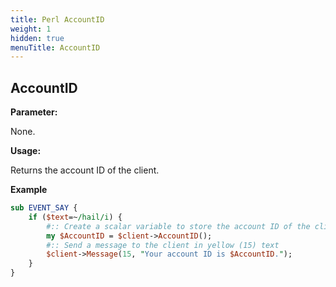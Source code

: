```yaml
---
title: Perl AccountID
weight: 1
hidden: true
menuTitle: AccountID
---
```

## AccountID

**Parameter:**

None.

**Usage:**

Returns the account ID of the client.

**Example**

```perl
sub EVENT_SAY {
    if ($text=~/hail/i) {
        #:: Create a scalar variable to store the account ID of the client that triggered the event
        my $AccountID = $client->AccountID();
        #:: Send a message to the client in yellow (15) text
        $client->Message(15, "Your account ID is $AccountID.");
    }
}